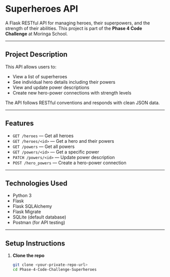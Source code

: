 #  Superheroes API

A Flask RESTful API for managing heroes, their superpowers, and the strength of their abilities. This project is part of the **Phase 4 Code Challenge** at Moringa School.

---

##  Project Description

This API allows users to:

- View a list of superheroes
- See individual hero details including their powers
- View and update power descriptions
- Create new hero-power connections with strength levels

The API follows RESTful conventions and responds with clean JSON data.

---

##  Features

- `GET /heroes` — Get all heroes
- `GET /heroes/<id>` — Get a hero and their powers
- `GET /powers` — Get all powers
- `GET /powers/<id>` — Get a specific power
- `PATCH /powers/<id>` — Update power description
- `POST /hero_powers` — Create a hero-power connection

---

##  Technologies Used

- Python 3
- Flask
- Flask SQLAlchemy
- Flask Migrate
- SQLite (default database)
- Postman (for API testing)

---

##  Setup Instructions

1. **Clone the repo**
   ```bash
   git clone <your-private-repo-url>
   cd Phase-4-Code-Challenge-Superheroes
